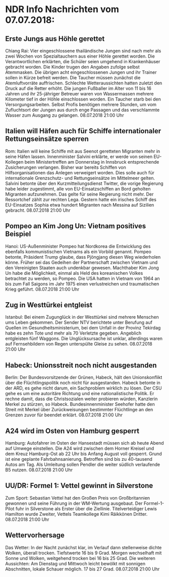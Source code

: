 # NDR Info Nachrichten vom 07.07.2018:


## Erste Jungs aus Höhle gerettet
Chiang Rai: Vier eingeschlossene thailändische Jungen sind nach mehr als zwei Wochen von Spezialtauchern aus einer Höhle gerettet worden. Die Verantwortlichen erklärten, die Schüler seien umgehend in Krankenhäuser gebracht worden. Die Kinder trugen den Angaben zufolge selbst Atemmasken. Die übrigen acht eingeschlossenen Jungen und ihr Trainer sollen in Kürze befreit werden. Die Taucher müssen zunächst die Atemluftvorräte auffrischen. Schlechte Wetteraussichten hatten zuletzt den Druck auf die Retter erhöht. Die jungen Fußballer im Alter von 11 bis 16 Jahren und ihr 25-jähriger Betreuer waren von Wassermassen mehrere Kilometer tief in der Höhle einschlossen worden. Ein Taucher starb bei den Versorgungsarbeiten. Selbst Profis benötigen mehrere Stunden, um vom Zufluchtsort der Jungen aus durch enge Passagen und das verschlammte Wasser zum Ausgang zu gelangen. 08.07.2018 21:00 Uhr 

## Italien will Häfen auch für Schiffe internationaler Rettungseinsätze sperren
Rom: Italien will keine Schiffe mit aus Seenot geretteten Migranten mehr in seine Häfen lassen. Innenminister Salvini erklärte, er werde von seinen EU-Kollegen beim Ministertreffen am Donnerstag in Innsbruck entsprechende Zusicherungen verlangen. Bisher war bereits Schiffen von Hilfsorganisationen das Anlegen verweigert worden. Dies solle auch für internationale Grenzschutz- und Rettungseinsätze im Mittelmeer gelten. Salvini betonte über den Kurzmitteilungsdienst Twitter, die vorige Regierung habe leider zugestimmt, alle von EU-Einsatzschiffen an Bord geholten Migranten aufzunehmen. Das gelte für seine Regierung nicht mehr. Der Ressortchef zählt zur rechten Lega. Gestern hatte ein irisches Schiff des EU-Einsatzes Sophia etwa hundert Migranten nach Messina auf Sizilien gebracht. 08.07.2018 21:00 Uhr 

## Pompeo an Kim Jong Un: Vietnam positives Beispiel
Hanoi: US-Außenminister Pompeo hat Nordkorea die Entwicklung des ebenfalls kommunistischen Vietnams als ein Vorbild genannt. Pompeo betonte, Präsident Trump glaube, dass Pjöngjang diesen Weg wiederholen könne. Früher sei das Gedeihen der Partnerschaft zwischen Vietnam und den Vereinigten Staaten auch undenkbar gewesen. Machthaber Kim Jong Un habe die Möglichkeit, einmal als Held des koreanischen Volkes betrachtet zu werden, so Pompeo. Die USA hatten in Vietnam von 1964 an bis zum Fall Saigons im Jahr 1975 einen verlustreichen und traumatischen Krieg geführt. 08.07.2018 21:00 Uhr 

## Zug in Westtürkei entgleist
Istanbul: Bei einem Zugunglück in der Westtürkei sind mehrere Menschen ums Leben gekommen. Der Sender NTV berichtete unter Berufung auf Quellen im Gesundheitsministerium, bei dem Unfall in der Provinz Tekirdag habe es zehn Tote und mehr als 70 Verletzte gegeben. Angeblich entgleisten fünf Waggons. Die Unglücksursache ist unklar, allerdings waren auf Fernsehbildern von Regen unterspülte Gleise zu sehen. 08.07.2018 21:00 Uhr 

## Habeck: Unionsstreit noch nicht ausgestanden
Berlin: Der Bundesvorsitzende der Grünen, Habeck, hält den Unionskonflikt über die Flüchtlingspolitik noch nicht für ausgestanden. Habeck betonte in der ARD, es gehe nicht darum, ein Sachproblem wirklich zu lösen. Der CSU gehe es um eine autoritäre Richtung und eine nationalistische Politik. Er rechne damit, dass die Christsozialen weiter probieren würden, Kanzlerin Merkel zu stürzen, so Habeck. Bundesinnenminister Seehofer hatte den Streit mit Merkel über Zurückweisungen bestimmter Flüchtlinge an den Grenzen zuvor für beendet erklärt. 08.07.2018 21:00 Uhr 

## A24 wird im Osten von Hamburg gesperrt
Hamburg: Autofahrer im Osten der Hansestadt müssen sich ab heute Abend auf Umwege einstellen. Die A24 wird zwischen dem Horner Kreisel und dem Kreuz Hamburg-Ost ab 22 Uhr bis Anfang August voll gesperrt. Grund ist eine geplante Fahrbahnsanierung. Betroffen sind bis zu 40-tausend Autos am Tag. Als Umleitung sollen Pendler die weiter südlich verlaufende B5 nutzen. 08.07.2018 21:00 Uhr 

## UU/DR: Formel 1: Vettel gewinnt in Silverstone
Zum Sport: Sebastian Vettel hat den Großen Preis von Großbritannien gewonnen und seine Führung in der WM-Wertung ausgebaut. Der Formel-1-Pilot fuhr in Silverstone als Erster über die Ziellinie. Titelverteidiger Lewis Hamilton wurde Zweiter, Vettels Teamkollege Kimi Räikkönen Dritter. 08.07.2018 21:00 Uhr 

## Wettervorhersage
Das Wetter: In der Nacht zunächst klar, im Verlauf dann stellenweise dichte Wolken, überall trocken. Tiefstwerte 16 bis 9 Grad. Morgen wechselhaft mit Sonne und Wolken, weitgehend trocken bei 16 bis 25 Grad. Die weiteren Aussichten: Am Dienstag und Mittwoch leicht bewölkt mit sonnigen Abschnitten, lokale Schauer möglich. 17 bis 27 Grad. 08.07.2018 21:00 Uhr 
